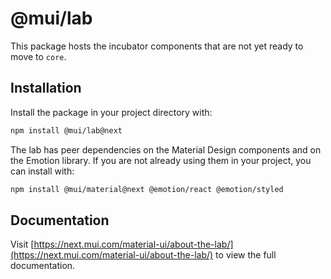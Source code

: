 # @mui/lab

This package hosts the incubator components that are not yet ready to move to `core`.

## Installation

Install the package in your project directory with:

<!-- #npm-tag-reference -->

```bash
npm install @mui/lab@next
```

The lab has peer dependencies on the Material Design components and on the Emotion library.
If you are not already using them in your project, you can install with:

<!-- #npm-tag-reference -->

```bash
npm install @mui/material@next @emotion/react @emotion/styled
```

## Documentation

<!-- #default-branch-switch -->

Visit [https://next.mui.com/material-ui/about-the-lab/](https://next.mui.com/material-ui/about-the-lab/) to view the full documentation.
